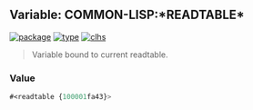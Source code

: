 ## Variable: COMMON-LISP:\*READTABLE\*
[![package](https://img.shields.io/badge/Package-COMMON--LISP-5f9ea0.svg?style=social&colorA=999999)](../) [![type](https://img.shields.io/badge/Type-Variable-5f9ea0.svg?style=social&colorA=999999)](../#variable) [![clhs](https://img.shields.io/badge/CLHS-*READTABLE*-5f9ea0.svg?style=social&colorA=999999)](http://www.lispworks.com/documentation/HyperSpec/Body/v_rdtabl.htm) 

> Variable bound to current readtable.

### Value
```cl
#<readtable {100001fa43}>
```

